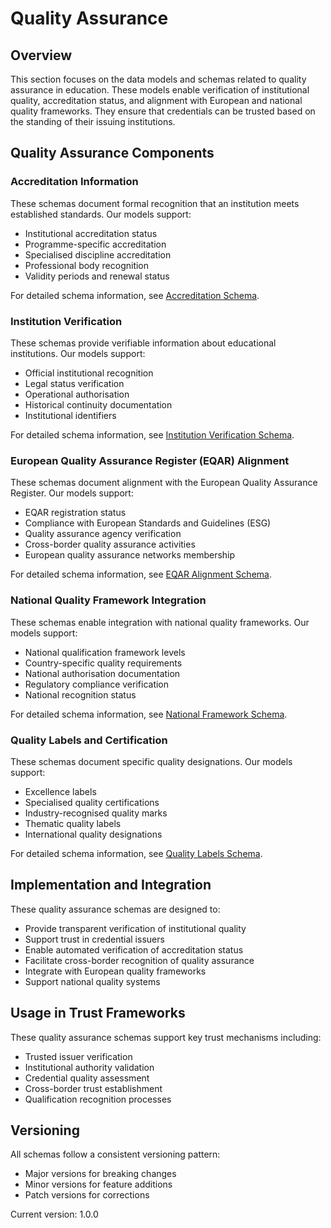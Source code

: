 # Quality Assurance

## Overview

This section focuses on the data models and schemas related to quality assurance in education. These models enable verification of institutional quality, accreditation status, and alignment with European and national quality frameworks. They ensure that credentials can be trusted based on the standing of their issuing institutions.

## Quality Assurance Components

### Accreditation Information

These schemas document formal recognition that an institution meets established standards. Our models support:

- Institutional accreditation status
- Programme-specific accreditation
- Specialised discipline accreditation
- Professional body recognition
- Validity periods and renewal status

For detailed schema information, see [Accreditation Schema](./accreditation-schema.md).

### Institution Verification

These schemas provide verifiable information about educational institutions. Our models support:

- Official institutional recognition
- Legal status verification
- Operational authorisation
- Historical continuity documentation
- Institutional identifiers

For detailed schema information, see [Institution Verification Schema](./institution-verification-schema.md).

### European Quality Assurance Register (EQAR) Alignment

These schemas document alignment with the European Quality Assurance Register. Our models support:

- EQAR registration status
- Compliance with European Standards and Guidelines (ESG)
- Quality assurance agency verification
- Cross-border quality assurance activities
- European quality assurance networks membership

For detailed schema information, see [EQAR Alignment Schema](./eqar-alignment-schema.md).

### National Quality Framework Integration

These schemas enable integration with national quality frameworks. Our models support:

- National qualification framework levels
- Country-specific quality requirements
- National authorisation documentation
- Regulatory compliance verification
- National recognition status

For detailed schema information, see [National Framework Schema](./national-framework-schema.md).

### Quality Labels and Certification

These schemas document specific quality designations. Our models support:

- Excellence labels
- Specialised quality certifications
- Industry-recognised quality marks
- Thematic quality labels
- International quality designations

For detailed schema information, see [Quality Labels Schema](./quality-labels-schema.md).

## Implementation and Integration

These quality assurance schemas are designed to:

- Provide transparent verification of institutional quality
- Support trust in credential issuers
- Enable automated verification of accreditation status
- Facilitate cross-border recognition of quality assurance
- Integrate with European quality frameworks
- Support national quality systems

## Usage in Trust Frameworks

These quality assurance schemas support key trust mechanisms including:

- Trusted issuer verification
- Institutional authority validation
- Credential quality assessment
- Cross-border trust establishment
- Qualification recognition processes

## Versioning

All schemas follow a consistent versioning pattern:
- Major versions for breaking changes
- Minor versions for feature additions
- Patch versions for corrections

Current version: 1.0.0